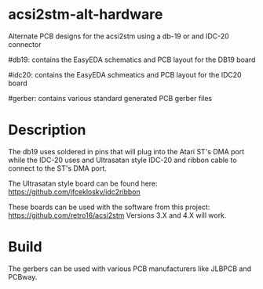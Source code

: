 # acsi2stm-alt-hardware
Alternate PCB designs for the acsi2stm using a db-19 or and IDC-20 connector

  #db19:   contains the EasyEDA schematics and PCB layout for the DB19 board
  
  #idc20:  contains the EasyEDA schmeatics and PCB layout for the IDC20 board
  
  #gerber: contains various standard generated PCB gerber files

# Description
The db19 uses soldered in pins that will plug into the Atari ST's DMA port while the IDC-20 uses and Ultrasatan style IDC-20 and ribbon cable to connect to the ST's DMA port.  

The Ultrasatan style board can be found here:  https://github.com/jfceklosky/idc2ribbon

These boards can be used with the software from this project:
  https://github.com/retro16/acsi2stm
Versions 3.X and 4.X will work.

# Build
The gerbers can be used with various PCB manufacturers like JLBPCB and PCBway.


